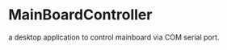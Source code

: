 MainBoardController
===================

a desktop application to control mainboard via COM serial port.